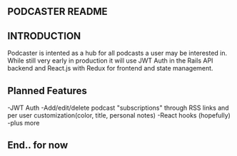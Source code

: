 ## PODCASTER README ##

## INTRODUCTION ##

Podcaster is intented as a hub for all podcasts a user may be interested in.  While still very early in production it will use JWT Auth in the Rails API backend and React.js with Redux for frontend and state management.

## Planned Features ##

-JWT Auth
-Add/edit/delete podcast "subscriptions" through RSS links and per user customization(color, title, personal notes)
-React hooks (hopefully)
-plus more

## End.. for now ##
